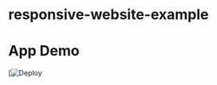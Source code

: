 # responsive-website-example

# App Demo

[![Deploy](https://responsive-website-example.herokuapp.com/)

